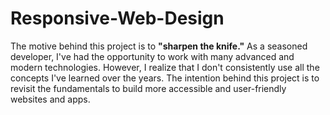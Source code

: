 # Responsive-Web-Design

The motive behind this project is to **"sharpen the knife."** As a seasoned developer, I've had the opportunity to work with many advanced and modern technologies. However, I realize that I don't consistently use all the concepts I've learned over the years. The intention behind this project is to revisit the fundamentals to build more accessible and user-friendly websites and apps.